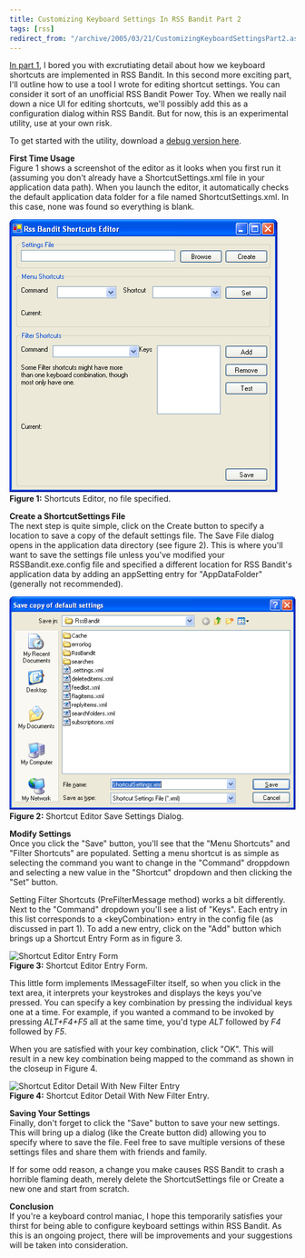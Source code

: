 ```yaml
---
title: Customizing Keyboard Settings In RSS Bandit Part 2
tags: [rss]
redirect_from: "/archive/2005/03/21/CustomizingKeyboardSettingsPart2.aspx/"
---
```


[In part
1](https://haacked.com/archive/2005/03/22/CustomizingKeyboardSettingsPart1.aspx),
I bored you with excrutiating detail about how we keyboard shortcuts are
implemented in RSS Bandit. In this second more exciting part, I'll
outline how to use a tool I wrote for editing shortcut settings. You can
consider it sort of an unofficial RSS Bandit Power Toy. When we really
nail down a nice UI for editing shortcuts, we'll possibly add this as a
configuration dialog within RSS Bandit. But for now, this is an
experimental utility, use at your own risk.

To get started with the utility, download a [debug version
here](https://haacked.com/code/ShortcutsEditor.zip).

**First Time Usage**\
 Figure 1 shows a screenshot of the editor as it looks when you first
run it (assuming you don't already have a ShortcutSettings.xml file in
your application data path). When you launch the editor, it
automatically checks the default application data folder for a file
named ShortcutSettings.xml. In this case, none was found so everything
is blank.

![Shortcut Editor - First Time](/images/rssbandit_ShortcutEditor.gif)
 **Figure 1:** Shortcuts Editor, no file specified.

**Create a ShortcutSettings File**\
 The next step is quite simple, click on the Create button to specify a
location to save a copy of the default settings file. The Save File
dialog opens in the application data directory (see figure 2). This is
where you'll want to save the settings file unless you've modified your
RSSBandit.exe.config file and specified a different location for RSS
Bandit's application data by adding an appSetting entry for
"AppDataFolder" (generally not recommended).

![Shortcut Editor Save Settings Dialog](/images/rssbandit_ShortcutEditorSaveSettings.gif)
 **Figure 2:** Shortcut Editor Save Settings Dialog.

**Modify Settings**\
 Once you click the "Save" button, you'll see that the "Menu Shortcuts"
and "Filter Shortcuts" are populated. Setting a menu shortcut is as
simple as selecting the command you want to change in the "Command"
droppdown and selecting a new value in the "Shortcut" dropdown and then
clicking the "Set" button.

Setting Filter Shortcuts (PreFilterMessage method) works a bit
differently. Next to the "Command" dropdown you'll see a list of "Keys".
Each entry in this list corresponds to a \<keyCombination\> entry in the
config file (as discussed in part 1). To add a new entry, click on the
"Add" button which brings up a Shortcut Entry Form as in figure 3.

![Shortcut Editor Entry
Form](/images/rssbandit_ShortcutEditorEntryForm.gif) \
 **Figure 3:** Shortcut Editor Entry Form.

This little form implements IMessageFilter itself, so when you click in
the text area, it interprets your keystrokes and displays the keys
you've pressed. You can specify a key combination by pressing the
individual keys one at a time. For example, if you wanted a command to
be invoked by pressing *ALT+F4+F5* all at the same time, you'd type
*ALT* followed by *F4* followed by *F5*.

When you are satisfied with your key combination, click "OK". This will
result in a new key combination being mapped to the command as shown in
the closeup in Figure 4.

![Shortcut Editor Detail With New Filter
Entry](/images/rssbandit_ShortcutEditorAfterAdd.gif) \
 **Figure 4:** Shortcut Editor Detail With New Filter Entry.

**Saving Your Settings**\
 Finally, don't forget to click the "Save" button to save your new
settings. This will bring up a dialog (like the Create button did)
allowing you to specify where to save the file. Feel free to save
multiple versions of these settings files and share them with friends
and family.

If for some odd reason, a change you make causes RSS Bandit to crash a
horrible flaming death, merely delete the ShortcutSettings file or
Create a new one and start from scratch.

**Conclusion**\
 If you're a keyboard control maniac, I hope this temporarily satisfies
your thirst for being able to configure keyboard settings within RSS
Bandit. As this is an ongoing project, there will be improvements and
your suggestions will be taken into consideration.

